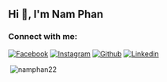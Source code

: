 <h2 align="left">Hi 👋, I'm Nam Phan</h2>
  <h3 align="left">Connect with me:</h3>
  <a href="https://www.facebook.com/namphan22/"><img src="https://img.shields.io/badge/Facebook--_.svg?style=social&logo=facebook" alt="Facebook"></a>
  <a href="https://www.instagram.com/namphan22_/"><img src="https://img.shields.io/badge/Instagram--_.svg?style=social&logo=instagram" alt="Instagram"></a>
  <a href="https://github.com/namphan22"><img src="https://img.shields.io/badge/Github--_.svg?style=social&logo=github" alt="Github"></a>
  <a href="https://www.linkedin.com/in/namphan22/"><img src="https://img.shields.io/badge/Linkedin--_.svg?style=social&logo=linkedin" alt="Linkedin"></a>


<p>&nbsp;<img align="center" src="https://github-readme-stats.vercel.app/api?username=namphan22&show_icons=true&locale=en" alt="namphan22" /></p>




